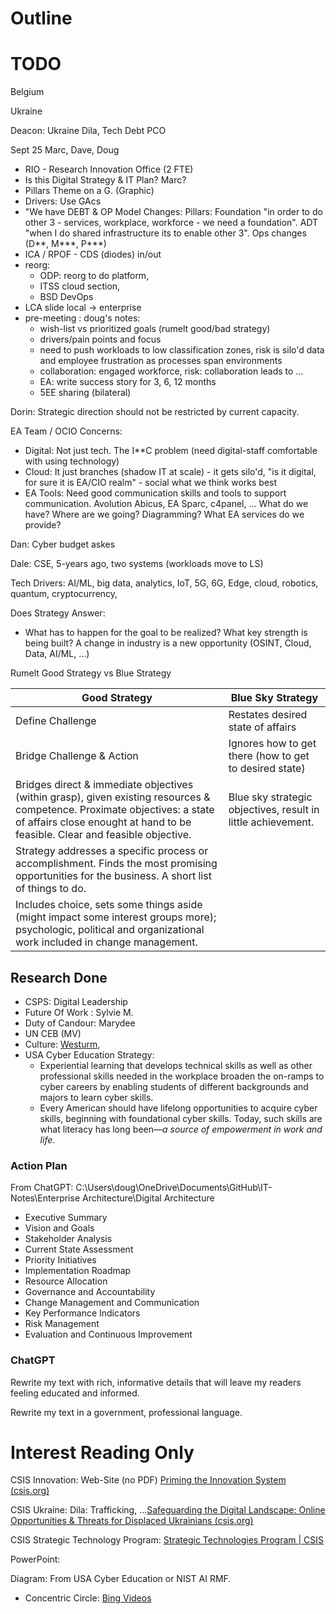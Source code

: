 # Outline

# TODO

Belgium

Ukraine

Deacon: Ukraine Dila, Tech Debt PCO

Sept 25 Marc, Dave, Doug

- RIO - Research Innovation Office (2 FTE)
- Is this Digital Strategy & IT Plan? Marc?
- Pillars Theme on a G. (Graphic)
- Drivers: Use GAcs
- "We have DEBT & OP Model Changes: Pillars:  Foundation "in order to do other 3 - services, workplace, workforce - we need a foundation".  ADT "when I do shared infrastructure its to enable other 3".  Ops changes (D**, M***, P***)
- ICA / RPOF - CDS (diodes) in/out
- reorg:
  - ODP: reorg to do platform, 
  - ITSS cloud section, 
  - BSD DevOps
- LCA slide local -> enterprise
- pre-meeting : doug's notes:
  - wish-list vs prioritized goals (rumelt good/bad strategy)
  - drivers/pain points and focus
  - need to push workloads to low classification zones, risk is silo'd data and employee frustration as processes span environments
  - collaboration: engaged workforce, risk: collaboration leads to ...
  - EA: write success story for 3, 6, 12 months
  - 5EE sharing (bilateral)

Dorin: Strategic direction should not be restricted by current capacity.  

EA Team / OCIO Concerns: 

- Digital: Not just tech.  The I**C problem (need digital-staff comfortable with using technology)
- Cloud: It just branches (shadow IT at scale) - it gets silo'd, "is it digital, for sure it is EA/CIO realm" - social what we think works best
- EA Tools: Need good communication skills and tools to support communication.  Avolution Abicus, EA Sparc, c4panel, ...  What do we have? Where are we going? Diagramming?  What EA services do we provide?

Dan: Cyber budget askes

Dale: CSE, 5-years ago, two systems (workloads move to LS) 

Tech Drivers: AI/ML, big data, analytics, IoT, 5G, 6G, Edge, cloud, robotics, quantum, cryptocurrency, 

Does Strategy Answer:

- What has to happen for the goal to be realized?  What key strength is being built?  A change in industry is a new opportunity (OSINT, Cloud, Data, AI/ML, ...)

Rumelt Good Strategy vs Blue Strategy

| Good Strategy                                                | Blue Sky Strategy                                            |
| ------------------------------------------------------------ | ------------------------------------------------------------ |
| Define Challenge                                             | Restates desired state of affairs                            |
| Bridge Challenge & Action                                    | Ignores how to get there (how to get to desired state)       |
| Bridges direct & immediate objectives (within grasp), given existing resources & competence.  Proximate objectives: a state of affairs close enought at hand to be feasible.  Clear and feasible objective. | Blue sky strategic objectives, result in little achievement. |
| Strategy addresses a specific process or accomplishment.  Finds the most promising opportunities for the business.  A short list of things to do. |                                                              |
| Includes choice, sets some things aside (might impact some interest groups more); psychologic, political and organizational work included in change management. |                                                              |



## Research Done

- CSPS: Digital Leadership
- Future Of Work : Sylvie M.  
- Duty of Candour: Marydee 
- UN CEB (MV)
- Culture: [Westurm](https://cloud.google.com/architecture/%20/devops-culture-westrum-organizational-culture),  
- USA Cyber Education Strategy: 
  - Experiential learning that develops technical skills as well as other professional skills needed in the workplace broaden the on-ramps to cyber careers by enabling students of different backgrounds and majors to learn cyber skills.
  - Every American should have lifelong opportunities to acquire cyber skills, beginning with foundational cyber skills. Today, such skills are what literacy has long been—*a source of empowerment in work and life*.

### Action Plan

From ChatGPT: C:\Users\doug\OneDrive\Documents\GitHub\IT-Notes\Enterprise Architecture\Digital Architecture

- Executive Summary
- Vision and Goals
- Stakeholder Analysis
- Current State Assessment
- Priority Initiatives
- Implementation Roadmap
- Resource Allocation
- Governance and Accountability
- Change Management and Communication
- Key Performance Indicators
- Risk Management
- Evaluation and Continuous Improvement

### ChatGPT

Rewrite my text with rich, informative details that will leave my readers feeling educated and informed.

Rewrite my text in a government, professional language. 



# Interest Reading Only

CSIS Innovation:  Web-Site (no PDF) [Priming the Innovation System (csis.org)](https://features.csis.org/priming-the-innovation-system/index.html#group-section-Todays-Challenges-gPCCTc4yjb) 

CSIS Ukraine: Dila: Trafficking, ...[Safeguarding the Digital Landscape: Online Opportunities & Threats for Displaced Ukrainians (csis.org)](https://features.csis.org/online-opportunities-and-threats-for-displaced-ukrainians/)

CSIS Strategic Technology Program: [Strategic Technologies Program | CSIS](https://www.csis.org/programs/strategic-technologies-program)



PowerPoint:

Diagram:  From USA Cyber Education or NIST AI RMF.

- Concentric Circle: [Bing Videos](https://www.bing.com/videos/riverview/relatedvideo?q=powerpoint+donut+in+pie+slices&mid=43A433AD16765C0B835A43A433AD16765C0B835A)
